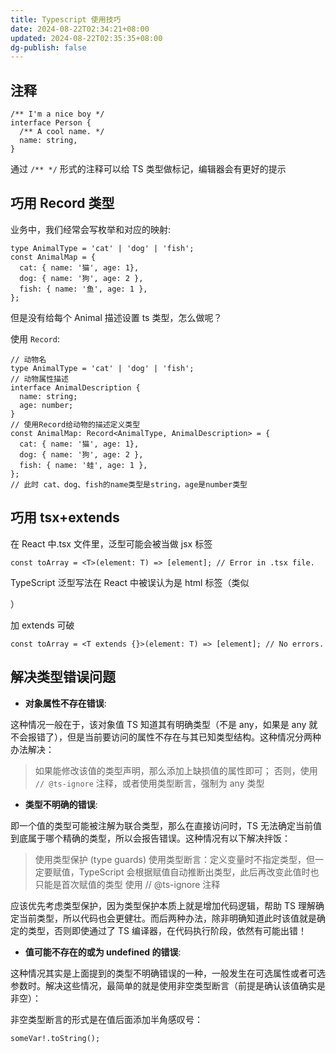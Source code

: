 ```yaml
---
title: Typescript 使用技巧
date: 2024-08-22T02:34:21+08:00
updated: 2024-08-22T02:35:35+08:00
dg-publish: false
---
```


## 注释

```
/** I'm a nice boy */
interface Person {
  /** A cool name. */
  name: string,
}
```

通过 `/** */` 形式的注释可以给 TS 类型做标记，编辑器会有更好的提示

## 巧用 Record 类型

业务中，我们经常会写枚举和对应的映射:

```
type AnimalType = 'cat' | 'dog' | 'fish';
const AnimalMap = {
  cat: { name: '猫', age: 1},
  dog: { name: '狗', age: 2 },
  fish: { name: '鱼', age: 1 },
};
```

但是没有给每个 Animal 描述设置 ts 类型，怎么做呢？

使用 `Record`:

```
// 动物名
type AnimalType = 'cat' | 'dog' | 'fish';
// 动物属性描述
interface AnimalDescription {
  name: string;
  age: number;
}
// 使用Record给动物的描述定义类型
const AnimalMap: Record<AnimalType, AnimalDescription> = {
  cat: { name: '猫', age: 1},
  dog: { name: '狗', age: 2 },
  fish: { name: '蛙', age: 1 },
};
// 此时 cat、dog、fish的name类型是string，age是number类型
```

## 巧用 tsx+extends

在 React 中.tsx 文件里，泛型可能会被当做 jsx 标签

```
const toArray = <T>(element: T) => [element]; // Error in .tsx file.
```

TypeScript 泛型写法<T>在 React 中被误认为是 html 标签（类似<div>）

加 extends 可破

```
const toArray = <T extends {}>(element: T) => [element]; // No errors.
```

## 解决类型错误问题

- **对象属性不存在错误**:

这种情况一般在于，该对象值 TS 知道其有明确类型（不是 any，如果是 any 就不会报错了），但是当前要访问的属性不存在与其已知类型结构。这种情况分两种办法解决：

> 如果能修改该值的类型声明，那么添加上缺损值的属性即可；
> 否则，使用 `// @ts-ignore` 注释，或者使用类型断言，强制为 any 类型

- **类型不明确的错误**:

即一个值的类型可能被注解为联合类型，那么在直接访问时，TS 无法确定当前值到底属于哪个精确的类型，所以会报告错误。这种情况有以下解决拌饭：

> 使用类型保护 (type guards)
> 使用类型断言：定义变量时不指定类型，但一定要赋值，TypeScript 会根据赋值自动推断出类型，此后再改变此值时也只能是首次赋值的类型
> 使用 // @ts-ignore 注释

应该优先考虑类型保护，因为类型保护本质上就是增加代码逻辑，帮助 TS 理解确定当前类型，所以代码也会更健壮。而后两种办法，除非明确知道此时该值就是确定的类型，否则即使通过了 TS 编译器，在代码执行阶段，依然有可能出错！

- **值可能不存在的或为 undefined 的错误**:

这种情况其实是上面提到的类型不明确错误的一种，一般发生在可选属性或者可选参数时。解决这些情况，最简单的就是使用非空类型断言（前提是确认该值确实是非空）：

非空类型断言的形式是在值后面添加半角感叹号：

```
someVar!.toString();
```
